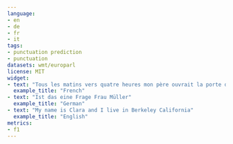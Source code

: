 ```yaml
---
language:
- en
- de
- fr
- it
tags:
- punctuation prediction
- punctuation
datasets: wmt/europarl
license: MIT
widget:
- text: "Tous les matins vers quatre heures mon père ouvrait la porte de ma chambre"
  example_title: "French"
- text: "Ist das eine Frage Frau Müller"
  example_title: "German"
- text: "My name is Clara and I live in Berkeley California"
  example_title: "English"
metrics:
- f1
---
```

